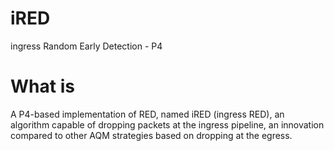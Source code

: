 # iRED
ingress Random Early Detection - P4

# What is
A P4-based implementation of RED, named iRED (ingress RED), an algorithm capable of dropping packets at the ingress pipeline, an innovation compared to other AQM strategies based on dropping at the egress.
